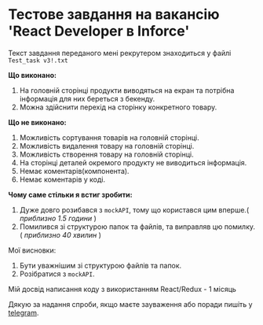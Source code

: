 # Тестове завдання на вакансію 'React Developer в Inforce'

Текст завдання переданого мені рекрутером знаходиться у файлі `Test_task v3!.txt`

__Що виконано:__
1. На головній сторінці продукти виводяться на екран та потрібна інформація для них береться з бекенду.
2. Можна здійснити перехід на сторінку конкретного товару.

__Що не виконано:__
1. Можливість сортування товарів на головній сторінці.
2. Можливість видалення товару на головній сторінці.
3. Можливість створення товару на головній сторінці.
4. На сторінці деталей окремого продукту не виводиться інформація.
5. Немає коментарів(компонента).
6. Немає коментарів у коді.

__Чому саме стільки я встиг зробити:__
1. Дуже довго розибався з `mockAPI`, тому що користався цим вперше.( *приблизно 1.5 години* )
2. Помилився зі структурою папок та файлів, та виправляв цю помилку. ( *приблизно 40 хвилин* )

Мої висновки:
1. Бути уважнішим зі структурою файлів та папок.
2. Розібратися з `mockAPI`.

Мій досвід написання коду з використанням React/Redux - 1 місяць

Дякую за надання спроби, якщо маєте зауваження або поради пишіть у [telegram](https://telegram.me/ChupakabraBoy).
